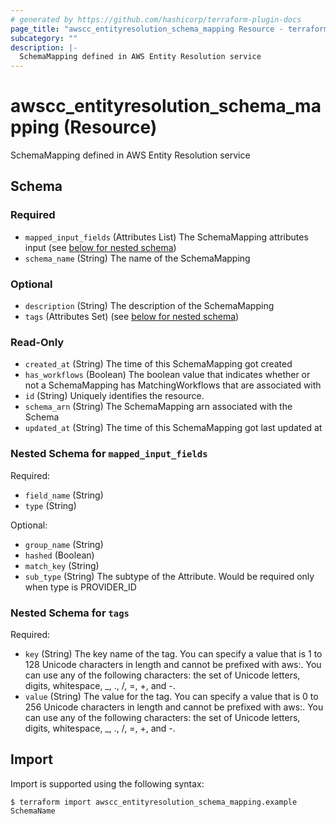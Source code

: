 ```yaml
---
# generated by https://github.com/hashicorp/terraform-plugin-docs
page_title: "awscc_entityresolution_schema_mapping Resource - terraform-provider-awscc"
subcategory: ""
description: |-
  SchemaMapping defined in AWS Entity Resolution service
---
```


# awscc_entityresolution_schema_mapping (Resource)

SchemaMapping defined in AWS Entity Resolution service



<!-- schema generated by tfplugindocs -->
## Schema

### Required

- `mapped_input_fields` (Attributes List) The SchemaMapping attributes input (see [below for nested schema](#nestedatt--mapped_input_fields))
- `schema_name` (String) The name of the SchemaMapping

### Optional

- `description` (String) The description of the SchemaMapping
- `tags` (Attributes Set) (see [below for nested schema](#nestedatt--tags))

### Read-Only

- `created_at` (String) The time of this SchemaMapping got created
- `has_workflows` (Boolean) The boolean value that indicates whether or not a SchemaMapping has MatchingWorkflows that are associated with
- `id` (String) Uniquely identifies the resource.
- `schema_arn` (String) The SchemaMapping arn associated with the Schema
- `updated_at` (String) The time of this SchemaMapping got last updated at

<a id="nestedatt--mapped_input_fields"></a>
### Nested Schema for `mapped_input_fields`

Required:

- `field_name` (String)
- `type` (String)

Optional:

- `group_name` (String)
- `hashed` (Boolean)
- `match_key` (String)
- `sub_type` (String) The subtype of the Attribute. Would be required only when type is PROVIDER_ID


<a id="nestedatt--tags"></a>
### Nested Schema for `tags`

Required:

- `key` (String) The key name of the tag. You can specify a value that is 1 to 128 Unicode characters in length and cannot be prefixed with aws:. You can use any of the following characters: the set of Unicode letters, digits, whitespace, _, ., /, =, +, and -.
- `value` (String) The value for the tag. You can specify a value that is 0 to 256 Unicode characters in length and cannot be prefixed with aws:. You can use any of the following characters: the set of Unicode letters, digits, whitespace, _, ., /, =, +, and -.

## Import

Import is supported using the following syntax:

```shell
$ terraform import awscc_entityresolution_schema_mapping.example SchemaName
```
